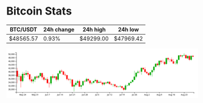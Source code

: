 # Bitcoin Stats

BTC/USDT|24h change|24h high|24h low|
|---|---|---|---|
|$48565.57|0.93%|$49299.00|$47969.42|

<img src="./chart.svg">
